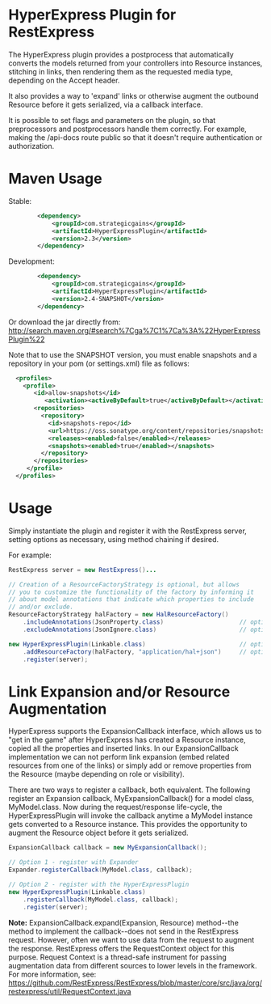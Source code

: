 HyperExpress Plugin for RestExpress
===================================

The HyperExpress plugin provides a postprocess that automatically converts the models returned
from your controllers into Resource instances, stitching in links, then rendering them as
the requested media type, depending on the Accept header.

It also provides a way to 'expand' links or otherwise augment the outbound Resource before
it gets serialized, via a callback interface.

It is possible to set flags and parameters on the plugin, so that preprocessors and postprocessors
handle them correctly.  For example, making the /api-docs route public so that it doesn't
require authentication or authorization.

Maven Usage
===========
Stable:
```xml
		<dependency>
			<groupId>com.strategicgains</groupId>
			<artifactId>HyperExpressPlugin</artifactId>
            <version>2.3</version>
		</dependency>
```
Development:
```xml
		<dependency>
			<groupId>com.strategicgains</groupId>
			<artifactId>HyperExpressPlugin</artifactId>
            <version>2.4-SNAPSHOT</version>
		</dependency>
```
Or download the jar directly from: 
http://search.maven.org/#search%7Cga%7C1%7Ca%3A%22HyperExpressPlugin%22

Note that to use the SNAPSHOT version, you must enable snapshots and a repository in your pom (or settings.xml) file as follows:
```xml
  <profiles>
    <profile>
       <id>allow-snapshots</id>
          <activation><activeByDefault>true</activeByDefault></activation>
       <repositories>
         <repository>
           <id>snapshots-repo</id>
           <url>https://oss.sonatype.org/content/repositories/snapshots</url>
           <releases><enabled>false</enabled></releases>
           <snapshots><enabled>true</enabled></snapshots>
         </repository>
       </repositories>
     </profile>
  </profiles>
```

Usage
=====

Simply instantiate the plugin and register it with the RestExpress server, setting options
as necessary, using method chaining if desired.

For example:
```java
RestExpress server = new RestExpress()...

// Creation of a ResourceFactoryStrategy is optional, but allows
// you to customize the functionality of the factory by informing it
// about model annotations that indicate which properties to include
// and/or exclude.
ResourceFactoryStrategy halFactory = new HalResourceFactory()
	.includeAnnotations(JsonProperty.class)						// optional. properties annotated with this are included in outbound resources.
	.excludeAnnotations(JsonIgnore.class)						// optional. properties annotated with this are not included in outbound resources.

new HyperExpressPlugin(Linkable.class)							// optional to pass in the marker interface that denotes the models to process. Linkable is default.
	.addResourceFactory(halFactory, "application/hal+json")		// optional. Use this to configure your own Resource factories.
	.register(server);
```

Link Expansion and/or Resource Augmentation
===========================================

HyperExpress supports the ExpansionCallback interface, which allows us to "get in the game" after HyperExpress has created a Resource
instance, copied all the properties and inserted links.  In our ExpansionCallback implementation we can not perform link expansion
(embed related resources from one of the links) or simply add or remove properties from the Resource (maybe depending on role or visibility).

There are two ways to register a callback, both equivalent.  The following register an Expansion callback, MyExpansionCallback()
for a model class, MyModel.class. Now during the request/response life-cycle, the HyperExpressPlugin will invoke the callback anytime
a MyModel instance gets converted to a Resource instance.  This provides the opportunity to augment the Resource object before it gets
serialized.

```java
ExpansionCallback callback = new MyExpansionCallback();

// Option 1 - register with Expander
Expander.registerCallback(MyModel.class, callback);

// Option 2 - register with the HyperExpressPlugin
new HyperExpressPlugin(Linkable.class)
	.registerCallback(MyModel.class, callback);
	.register(server);
```

**Note:** ExpansionCallback.expand(Expansion, Resource) method--the method to implement the callback--does not send in the RestExpress 
request. However, often we want to use data from the request to augment the response.  RestExpress offers the RequestContext object for
this purpose. Request Context is a thread-safe instrument for passing augmentation data from different sources to lower levels in
the framework. For more information, see: https://github.com/RestExpress/RestExpress/blob/master/core/src/java/org/restexpress/util/RequestContext.java
